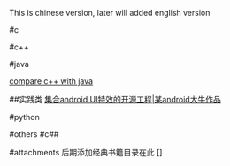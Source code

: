 
This is chinese version, later will added english version

#c

#c++

#java

[compare c++ with java](https://java.quanke.name/%E9%99%84%E5%BD%95B%20%E5%AF%B9%E6%AF%94C++%E5%92%8CJava.html)

##实践类
[集合android UI特效的开源工程|某android大牛作品](http://www.codekk.com)

#python

#others
#c##

#attachments
后期添加经典书籍目录在此
[]
